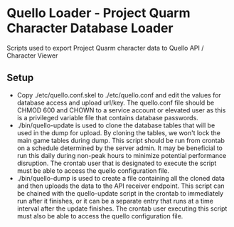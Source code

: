 # Quello Loader - Project Quarm Character Database Loader

Scripts used to export Project Quarm character data to Quello API / Character Viewer

## Setup
* Copy ./etc/quello.conf.skel to ./etc/quello.conf and edit the values for database access and upload url/key.  The quello.conf file should be CHMOD 600 and CHOWN to a service account or elevated user as this is a privileged variable file that contains database passwords.
* ./bin/quello-update is used to clone the database tables that will be used in the dump for upload.  By cloning the tables, we won't lock the main game tables during dump.  This script should be run from crontab on a schedule determined by the server admin.  It may be beneficial to run this daily during non-peak hours to minimize potential performance disruption.  The crontab user that is designated to execute the script must be able to access the quello configuration file.
* ./bin/quello-dump is used to create a file containing all the cloned data and then uploads the data to the API receiver endpoint.  This script can be chained with the quello-update script in the crontab to immediately run after it finishes, or it can be a separate entry that runs at a time interval after the update finishes.  The crontab user executing this script must also be able to access the quello configuration file.